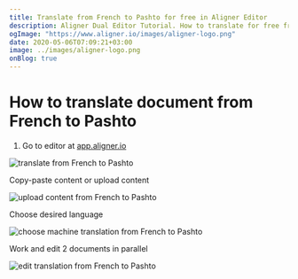 ```yaml
---
title: Translate from French to Pashto for free in Aligner Editor
description: Aligner Dual Editor Tutorial. How to translate for free from French to Pashto. Aligner is multilingual document management platform. 
ogImage: "https://www.aligner.io/images/aligner-logo.png"
date: 2020-05-06T07:09:21+03:00
image: ../images/aligner-logo.png
onBlog: true
---
```


# How to translate document from French to Pashto

1. Go to editor at [app.aligner.io](https://app.aligner.io "Aligner App web page")

![translate from French to Pashto](../aligner-blank-editor.png "translate from French to Pashto")

Copy-paste content or upload content

![upload content from French to Pashto](../aligner-uploaded-document.png "upload content from French to Pashto")

Choose desired language

![choose machine translation from French to Pashto](../aligner-language-dropdown.png "choose machine translation from French to Pashto")

Work and edit 2 documents in parallel

![edit translation from French to Pashto](../aligner-double-sitded-editor.png "edit translation from French to Pashto")

